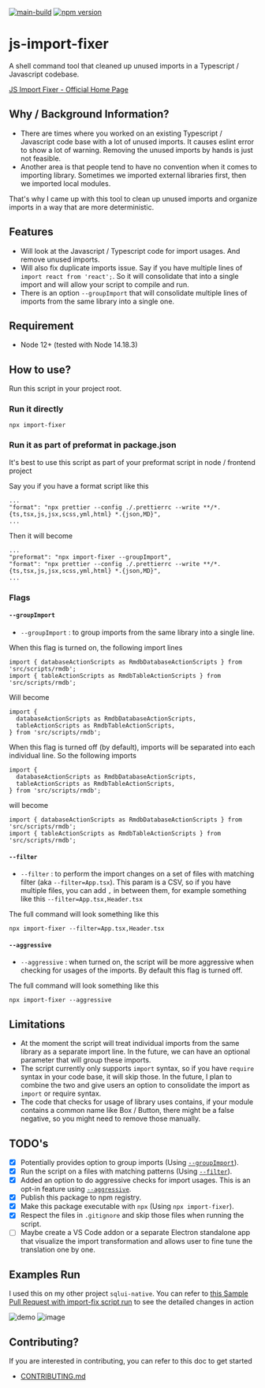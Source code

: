 [![main-build](https://github.com/synle/js-import-fixer/actions/workflows/main-build.yml/badge.svg)](https://github.com/synle/js-import-fixer/actions/workflows/main-build.yml)
[![npm version](https://badge.fury.io/js/import-fixer.svg)](https://badge.fury.io/js/import-fixer)

# js-import-fixer

A shell command tool that cleaned up unused imports in a Typescript / Javascript codebase.

[JS Import Fixer - Official Home Page](https://synle.github.io/js-import-fixer/)

## Why / Background Information?

- There are times where you worked on an existing Typescript / Javascript code base with a lot of unused imports. It causes eslint error to show a lot of warning. Removing the unused imports by hands is just not feasible.
- Another area is that people tend to have no convention when it comes to importing library. Sometimes we imported external libraries first, then we imported local modules.

That's why I came up with this tool to clean up unused imports and organize imports in a way that are more deterministic.

## Features

- Will look at the Javascript / Typescript code for import usages. And remove unused imports.
- Will also fix duplicate imports issue. Say if you have multiple lines of `import react from 'react';`. So it will consolidate that into a single import and will allow your script to compile and run.
- There is an option `--groupImport` that will consolidate multiple lines of imports from the same library into a single one.

## Requirement

- Node 12+ (tested with Node 14.18.3)

## How to use?

Run this script in your project root.

### Run it directly

```
npx import-fixer
```

### Run it as part of preformat in package.json

It's best to use this script as part of your preformat script in node / frontend project

Say you if you have a format script like this

```
...
"format": "npx prettier --config ./.prettierrc --write **/*.{ts,tsx,js,jsx,scss,yml,html} *.{json,MD}",
...
```

Then it will become

```
...
"preformat": "npx import-fixer --groupImport",
"format": "npx prettier --config ./.prettierrc --write **/*.{ts,tsx,js,jsx,scss,yml,html} *.{json,MD}",
...
```

### Flags

#### `--groupImport`

- `--groupImport` : to group imports from the same library into a single line.

When this flag is turned on, the following import lines

```
import { databaseActionScripts as RmdbDatabaseActionScripts } from 'src/scripts/rmdb';
import { tableActionScripts as RmdbTableActionScripts } from 'src/scripts/rmdb';
```

Will become

```
import {
  databaseActionScripts as RmdbDatabaseActionScripts,
  tableActionScripts as RmdbTableActionScripts,
} from 'src/scripts/rmdb';
```

When this flag is turned off (by default), imports will be separated into each individual line. So the following imports

```
import {
  databaseActionScripts as RmdbDatabaseActionScripts,
  tableActionScripts as RmdbTableActionScripts,
} from 'src/scripts/rmdb';
```

will become

```
import { databaseActionScripts as RmdbDatabaseActionScripts } from 'src/scripts/rmdb';
import { tableActionScripts as RmdbTableActionScripts } from 'src/scripts/rmdb';
```

#### `--filter`

- `--filter` : to perform the import changes on a set of files with matching filter (aka `--filter=App.tsx`). This param is a CSV, so if you have multiple files, you can add `,` in between them, for example something like this `--filter=App.tsx,Header.tsx`

The full command will look something like this

```
npx import-fixer --filter=App.tsx,Header.tsx
```

#### `--aggressive`

- `--aggressive` : when turned on, the script will be more aggressive when checking for usages of the imports. By default this flag is turned off.

The full command will look something like this

```
npx import-fixer --aggressive
```

## Limitations

- At the moment the script will treat individual imports from the same library as a separate import line. In the future, we can have an optional parameter that will group these imports.
- The script currently only supports `import` syntax, so if you have `require` syntax in your code base, it will skip those. In the future, I plan to combine the two and give users an option to consolidate the import as `import` or require syntax.
- The code that checks for usage of library uses contains, if your module contains a common name like Box / Button, there might be a false negative, so you might need to remove those manually.

## TODO's

- [x] Potentially provides option to group imports (Using [`--groupImport`](https://synle.github.io/js-import-fixer/#--groupimport)).
- [x] Run the script on a files with matching patterns (Using [`--filter`](https://synle.github.io/js-import-fixer/#--filter)).
- [x] Added an option to do aggressive checks for import usages. This is an opt-in feature using [`--aggressive`](https://synle.github.io/js-import-fixer/#--aggressive).
- [x] Publish this package to npm registry.
- [x] Make this package executable with `npx` (Using `npx import-fixer`).
- [x] Respect the files in `.gitignore` and skip those files when running the script.
- [ ] Maybe create a VS Code addon or a separate Electron standalone app that visualize the import transformation and allows user to fine tune the translation one by one.

## Examples Run

I used this on my other project `sqlui-native`. You can refer to [this Sample Pull Request with import-fix script run](https://github.com/synle/sqlui-native/pull/103/files) to see the detailed changes in action

![demo](https://user-images.githubusercontent.com/3792401/154776692-15db9288-5192-46aa-bef6-f7105349dd7d.gif)
![image](https://user-images.githubusercontent.com/3792401/154777798-0cdb9b5c-aa1c-455c-afbd-41a00e6c8166.png)

## Contributing?

If you are interested in contributing, you can refer to this doc to get started

- [CONTRIBUTING.md](https://github.com/synle/js-import-fixer/blob/main/CONTRIBUTING.md)
